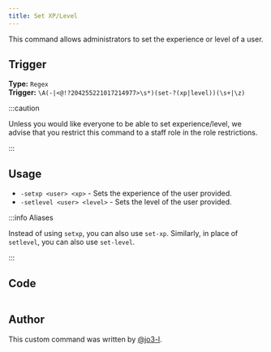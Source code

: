 ```yaml
---
title: Set XP/Level
---
```


This command allows administrators to set the experience or level of a user.

## Trigger

**Type:** `Regex`<br />
**Trigger:** `\A(-|<@!?204255221017214977>\s*)(set-?(xp|level))(\s+|\z)`

:::caution

Unless you would like everyone to be able to set experience/level, we advise that you restrict this command to a staff role in the role restrictions.

:::

## Usage

- `-setxp <user> <xp>` - Sets the experience of the user provided.
- `-setlevel <user> <level>` - Sets the level of the user provided.

:::info Aliases

Instead of using `setxp`, you can also use `set-xp`. Similarly, in place of `setlevel`, you can also use `set-level`.

:::

## Code

```go file=../../../src/leveling/set_xp.go.tmpl

```

## Author

This custom command was written by [@jo3-l](https://github.com/jo3-l).
